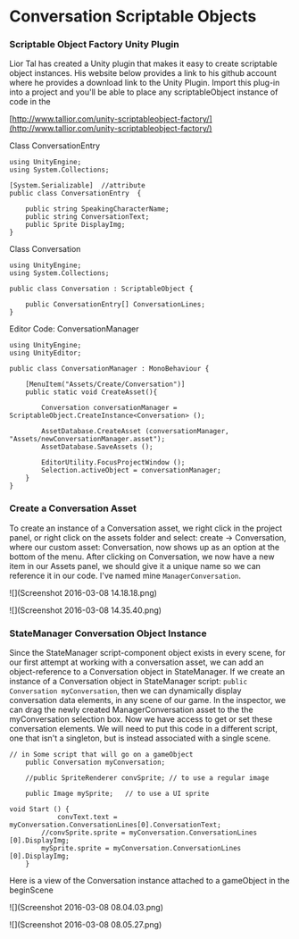 # Conversation Scriptable Objects

### Scriptable Object Factory Unity Plugin

Lior Tal has created a Unity plugin that makes it easy to create scriptable object instances.  His website below provides a link to his github account where he provides a download link to the Unity Plugin.  Import this plug-in into a project and you'll be able to place any scriptableObject instance of code in the

[http://www.tallior.com/unity-scriptableobject-factory/](http://www.tallior.com/unity-scriptableobject-factory/)

Class ConversationEntry

```
using UnityEngine;
using System.Collections;

[System.Serializable]  //attribute
public class ConversationEntry  {

    public string SpeakingCharacterName;
    public string ConversationText;
    public Sprite DisplayImg;
}
```

Class Conversation

```
using UnityEngine;
using System.Collections;

public class Conversation : ScriptableObject {

    public ConversationEntry[] ConversationLines;
}
```

Editor Code: ConversationManager

```
using UnityEngine;
using UnityEditor;

public class ConversationManager : MonoBehaviour {

    [MenuItem("Assets/Create/Conversation")]
    public static void CreateAsset(){

        Conversation conversationManager = ScriptableObject.CreateInstance<Conversation> ();

        AssetDatabase.CreateAsset (conversationManager, "Assets/newConversationManager.asset");
        AssetDatabase.SaveAssets ();

        EditorUtility.FocusProjectWindow ();
        Selection.activeObject = conversationManager;
    }
}
```

### Create a Conversation Asset

To create an instance of a Conversation asset, we right click in the project panel, or right click on the assets folder and select: create -&gt; Conversation, where our custom asset: Conversation, now shows up as an option at the bottom of the menu.  After clicking on Conversation, we now have a new item in our Assets panel, we should give it a unique name so we can reference it in our code.  I've named mine `ManagerConversation`.

![](Screenshot 2016-03-08 14.18.18.png)

![](Screenshot 2016-03-08 14.35.40.png)

### StateManager Conversation Object Instance

Since the StateManager script-component object exists in every scene, for our first attempt at working with a conversation asset, we can add an object-reference to a Conversation object in StateManager.  If we create an instance of a Conversation object in StateManager script: `public Conversation myConversation`, then we can dynamically display conversation data elements, in any scene of our game.  In the inspector, we can drag the newly created ManagerConversation asset to the the myConversation selection box.  Now we have access to get or set these conversation elements. We will need to put this code in a different script, one that isn't a singleton, but is instead associated with a single scene.

```
// in Some script that will go on a gameObject  
    public Conversation myConversation;  

    //public SpriteRenderer convSprite; // to use a regular image

    public Image mySprite;   // to use a UI sprite

void Start () {
            convText.text = myConversation.ConversationLines[0].ConversationText;
        //convSprite.sprite = myConversation.ConversationLines [0].DisplayImg;
        mySprite.sprite = myConversation.ConversationLines [0].DisplayImg;
    }
```

Here is a view of the Conversation instance attached to a gameObject in the beginScene

![](Screenshot 2016-03-08 08.04.03.png)

![](Screenshot 2016-03-08 08.05.27.png)

